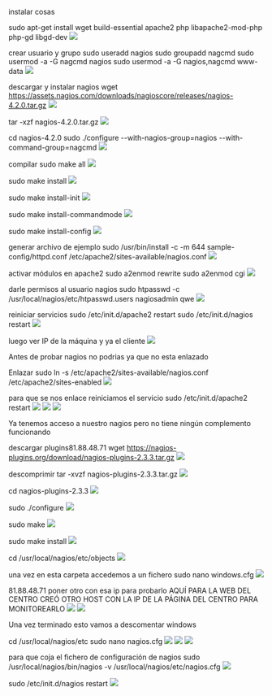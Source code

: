 instalar cosas


sudo apt-get install wget build-essential apache2 php libapache2-mod-php php-gd libgd-dev
![](Imagen/1.png)


crear usuario y grupo
sudo useradd nagios
sudo groupadd nagcmd
sudo usermod -a -G nagcmd nagios
sudo usermod -a -G nagios,nagcmd www-data
![](Imagen/2.png)


descargar y instalar nagios
wget https://assets.nagios.com/downloads/nagioscore/releases/nagios-4.2.0.tar.gz
![](Imagen/3.png)


tar -xzf nagios-4.2.0.tar.gz
![](Imagen/4.png)


cd nagios-4.2.0
sudo ./configure --with-nagios-group=nagios --with-command-group=nagcmd
![](Imagen/5.png)


compilar
sudo make all
![](Imagen/6.png)


sudo make install
![](Imagen/7.png)


sudo make install-init
![](Imagen/8.png)


sudo make install-commandmode
![](Imagen/9.png)


sudo make install-config
![](Imagen/10.png)


generar archivo de ejemplo
sudo /usr/bin/install -c -m 644 sample-config/httpd.conf /etc/apache2/sites-available/nagios.conf
![](Imagen/11.png)


activar módulos en apache2
sudo a2enmod rewrite
sudo a2enmod cgi
![](Imagen/12.png)


darle permisos al usuario nagios
sudo htpasswd -c /usr/local/nagios/etc/htpasswd.users nagiosadmin
qwe
![](Imagen/13.png)


reiniciar servicios
sudo /etc/init.d/apache2 restart
sudo /etc/init.d/nagios restart
![](Imagen/14.png)


luego ver IP de la máquina y ya el cliente
![](Imagen/15.png)


Antes de probar nagios no podrias ya que no esta enlazado


Enlazar
sudo ln -s /etc/apache2/sites-available/nagios.conf /etc/apache2/sites-enabled
![](Imagen/16.png)


para que se nos enlace reiniciamos el servicio
sudo /etc/init.d/apache2 restart
![](Imagen/17.png)
![](Imagen/18.png)
![](Imagen/19.png)


Ya tenemos acceso a nuestro nagios pero no tiene ningún complemento funcionando


descargar plugins81.88.48.71
wget https://nagios-plugins.org/download/nagios-plugins-2.3.3.tar.gz
![](Imagen/20.png)


descomprimir
tar -xvzf nagios-plugins-2.3.3.tar.gz
![](Imagen/21.png)


cd nagios-plugins-2.3.3
![](Imagen/22.png)


sudo ./configure
![](Imagen/23.png)


sudo make
![](Imagen/24.png)


sudo make install
![](Imagen/25.png)


cd /usr/local/nagios/etc/objects 
![](Imagen/26.png)


una vez en esta carpeta accedemos a un fichero 
sudo nano windows.cfg
![](Imagen/27.png)


81.88.48.71
poner otro con esa ip para probarlo
AQUÍ PARA LA WEB DEL CENTRO CREÓ OTRO HOST CON LA IP DE LA PÁGINA DEL CENTRO PARA MONITOREARLO
![](Imagen/28.png)
![](Imagen/29.png)


Una vez terminado esto vamos a descomentar windows


cd /usr/local/nagios/etc
sudo nano nagios.cfg
![](Imagen/30.png)
![](Imagen/31.png)
![](Imagen/32.png)


para que coja el fichero de configuración de nagios 
sudo /usr/local/nagios/bin/nagios -v /usr/local/nagios/etc/nagios.cfg
![](Imagen/33.png)


sudo /etc/init.d/nagios restart
![](Imagen/34.png)
